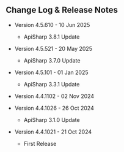 ﻿## Change Log & Release Notes

* Version 4.5.610 - 10 Jun 2025
  * ApiSharp 3.8.1 Update

* Version 4.5.521 - 20 May 2025
  * ApiSharp 3.7.0 Update

* Version 4.5.101 - 01 Jan 2025
  * ApiSharp 3.3.1 Update

* Version 4.4.1102 - 02 Nov 2024

* Version 4.4.1026 - 26 Oct 2024
  * ApiSharp 3.1.0 Update

* Version 4.4.1021 - 21 Oct 2024
  * First Release
